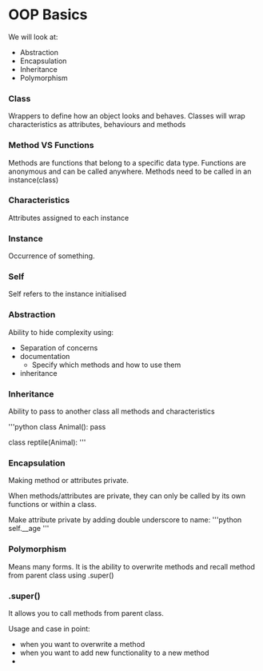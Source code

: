 # OOP Basics

We will look at:
- Abstraction
- Encapsulation
- Inheritance
- Polymorphism

### Class
Wrappers to define how an object looks and behaves.
Classes will wrap characteristics as attributes, behaviours and methods

### Method VS Functions
Methods are functions that belong to a specific data type.
Functions are anonymous and can be called anywhere.
Methods need to be called in an instance(class)

### Characteristics
Attributes assigned to each instance

### Instance
Occurrence of something.

### Self
Self refers to the instance initialised

### Abstraction
Ability to hide complexity using:
- Separation of concerns
- documentation
    - Specify which methods and how to use them
- inheritance

### Inheritance
Ability to pass to another class all methods and characteristics

'''python
class Animal():
    pass
    
class reptile(Animal):
'''

### Encapsulation
Making method or attributes private.

When methods/attributes are private, they can only be called by its own functions or within a class.

Make attribute private by adding double underscore to name:
'''python
self.__age
'''

### Polymorphism
Means many forms.
It is the ability to overwrite methods and recall method from parent class using .super()

### .super()
It allows you to call methods from parent class.

Usage and case in point:
- when you want to overwrite a method
- when you want to add new functionality to a new method
- 